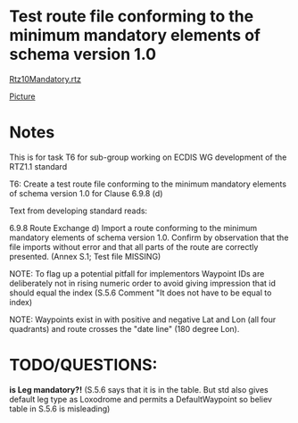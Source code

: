 # Test route file conforming to the minimum mandatory elements of schema version 1.0

[Rtz10Mandatory.rtz](./Rtz10Mandatory.rtz)

[Picture](./RouteLinePicture.png) 


# Notes

This is for task T6 for sub-group working on ECDIS WG development of the RTZ1.1 standard

T6: Create a test route file conforming to the minimum mandatory elements of schema version 1.0 for Clause 6.9.8 (d)

Text from developing standard reads:

6.9.8 Route Exchange
d) Import a route conforming to the minimum mandatory elements of schema version 1.0. Confirm by observation that the file imports without error and that all parts of the route are correctly presented. (Annex S.1; Test file MISSING) 


NOTE: To flag up a potential pitfall for implementors Waypoint IDs are deliberately not in rising numeric order to avoid giving impression that id should equal the index (S.5.6 Comment "It does not have to be equal to index)

NOTE: Waypoints exist in with positive and negative Lat and Lon (all four quadrants) and route crosses the "date line" (180 degree Lon).


# TODO/QUESTIONS:

**is Leg mandatory?!**
(S.5.6 says that it is in the table. But std also gives default leg type as Loxodrome and permits a DefaultWaypoint so believ table in S.5.6 is misleading)
